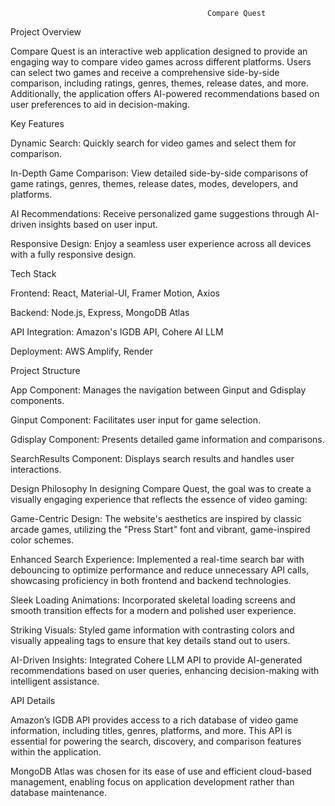                                                 Compare Quest
Project Overview

Compare Quest is an interactive web application designed to provide an engaging way to compare video games across different platforms. Users can select two games and receive a comprehensive side-by-side comparison, including ratings, genres, themes, release dates, and more. Additionally, the application offers AI-powered recommendations based on user preferences to aid in decision-making.

Key Features

Dynamic Search: Quickly search for video games and select them for comparison.

In-Depth Game Comparison: View detailed side-by-side comparisons of game ratings, genres, themes, release dates, modes, developers, and platforms.

AI Recommendations: Receive personalized game suggestions through AI-driven insights based on user input.

Responsive Design: Enjoy a seamless user experience across all devices with a fully responsive design.

Tech Stack

Frontend: React, Material-UI, Framer Motion, Axios

Backend: Node.js, Express, MongoDB Atlas

API Integration: Amazon's IGDB API, Cohere AI LLM

Deployment: AWS Amplify, Render

Project Structure

App Component: Manages the navigation between Ginput and Gdisplay components.

Ginput Component: Facilitates user input for game selection.

Gdisplay Component: Presents detailed game information and comparisons.

SearchResults Component: Displays search results and handles user interactions.

Design Philosophy
In designing Compare Quest, the goal was to create a visually engaging experience that reflects the essence of video gaming:

Game-Centric Design: The website's aesthetics are inspired by classic arcade games, utilizing the "Press Start" font and vibrant, game-inspired color schemes.

Enhanced Search Experience: Implemented a real-time search bar with debouncing to optimize performance and reduce unnecessary API calls, showcasing proficiency in both frontend and backend technologies.

Sleek Loading Animations: Incorporated skeletal loading screens and smooth transition effects for a modern and polished user experience.

Striking Visuals: Styled game information with contrasting colors and visually appealing tags to ensure that key details stand out to users.

AI-Driven Insights: Integrated Cohere LLM API to provide AI-generated recommendations based on user queries, enhancing decision-making with intelligent assistance.

API Details

Amazon’s IGDB API provides access to a rich database of video game information, including titles, genres, platforms, and more. This API is essential for powering the search, discovery, and comparison features within the application.

MongoDB Atlas was chosen for its ease of use and efficient cloud-based management, enabling focus on application development rather than database maintenance.
